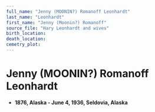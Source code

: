 ```yaml
---
full_name: "Jenny (MOONIN?) Romanoff Leonhardt"
last_name: "Leonhardt"
first_name: "Jenny (Moonin?) Romanoff"
source_file: "Hary Leonhardt and wives"
birth_location:
death_location:
cemetry_plot: 
---
```

# Jenny (MOONIN?) Romanoff Leonhardt

  - **1876, Alaska - June 4, 1936, Seldovia, Alaska**

